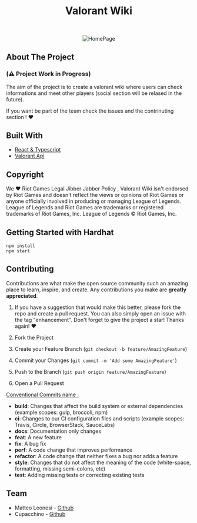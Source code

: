 <div align="center">
   <h1 align="center">Valorant Wiki</h3>
</div>
<br>
<div align="center">
   
  ![HomePage](https://user-images.githubusercontent.com/38867931/166243639-408e175d-dcac-4724-a57f-53813c96f1fe.png)

</div>

## About The Project 
### (⚠️ Project Work in Progress)
The aim of the project is to create a valorant wiki where users can check informations and meet other players (social section will be relased in the future). 

If you want be part of the team check the issues and the contrinuting section ! ❤️

## Built With
* [React & Typescript](https://react-typescript-cheatsheet.netlify.app/)
* [Valorant Api](https://valorant-api.com/)

## Copyright
We ❤️ Riot Games Legal Jibber Jabber Policy , Valorant Wiki isn't endorsed by Riot Games and doesn't reflect the views or opinions of Riot Games or anyone officially involved in producing or managing League of Legends. League of Legends and Riot Games are trademarks or registered trademarks of Riot Games, Inc. League of Legends © Riot Games, Inc.

## Getting Started with Hardhat 

```shell
npm install
npm start
```

## Contributing

Contributions are what make the open source community such an amazing place to learn, inspire, and create. Any contributions you make are **greatly appreciated**. 

1. If you have a suggestion that would make this better, please fork the repo and create a pull request. You can also simply open an issue with the tag "enhancement".
Don't forget to give the project a star! Thanks again! ❤️

1. Fork the Project
2. Create your Feature Branch (`git checkout -b feature/AmazingFeature`)
3. Commit your Changes (`git commit -m 'Add some AmazingFeature'`)
4. Push to the Branch (`git push origin feature/AmazingFeature`)
5. Open a Pull Request

[Conventional Commits name : ](https://www.conventionalcommits.org/en/v1.0.0/)

* **build**: Changes that affect the build system or external dependencies (example scopes: gulp, broccoli, npm)
* **ci**: Changes to our CI configuration files and scripts (example scopes: Travis, Circle, BrowserStack, SauceLabs)
* **docs**: Documentation only changes
* **feat**: A new feature
* **fix**: A bug fix
* **perf**: A code change that improves performance
* **refactor**: A code change that neither fixes a bug nor adds a feature
* **style**: Changes that do not affect the meaning of the code (white-space, formatting, missing semi-colons, etc)
* **test**: Adding missing tests or correcting existing tests

## Team

* Matteo Leonesi - [Github](https://github.com/MatteoLeonesi)
* Cupacchino - [Github](https://github.com/Cuppachino) 
